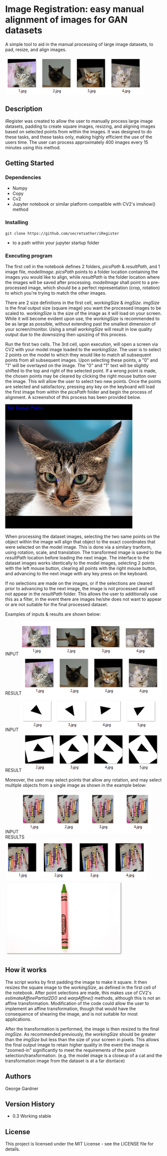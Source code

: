 # Image Registration: easy manual alignment of images for GAN datasets

A simple tool to aid in the manual processing of large image datasets, to pad, resize, and align images.

![cats aligned](/examples/cats/aligned.png)

## Description

iRegister was created to allow the user to manually process large image datasets, padding to create square images, resizing, and aligning images based on selected points from within the images. It was designed to do these tasks, and these tasks only, making highly efficient the use of the users time. The user can process approximately 400 images every 15 minutes using this method. 

## Getting Started

### Dependencies

* Numpy
* Copy
* Cv2
* Jupyter notebook or similar platform compatible with CV2's imshow() method

### Installing

```
git clone https://github.com/secretsather/iRegister
```

* to a path within your jupyter startup folder

### Executing program

The first cell in the notebook defines 2 folders, *picsPath* & *resultPath*, and 1 image file, *modelImage*. *picsPath* points to a folder location containing the images you would like to align, while *resultPath* is the folder location where the images will be saved after processing. *modelImage* shall point to a pre-processed image, which should be a perfect representation (crop, rotation) to which you're trying to match the other images. 

There are 2 size definitions in the first cell, *workingSize* & *imgSize*. *imgSize* is the final output size (square image) you want the processed images to be scaled to. *workingSize* is the size of the image as it will load on your screen. While it will become evident upon use, the *workingSize* is recommended to be as large as possible, without extending past the smallest dimension of your screen/monitor. Using a small *workingSize* will result in low quality output due to the downsizing then upsizing of this process.

Run the first two cells. The 3rd cell, upon execution, will open a screen via CV2 with your model image loaded to the *workingSize*. The user is to select 2 points on the model to which they would like to match all subsequent points from all subsequent images. Upon selecting these points, a "0" and "1" will be overlayed on the image. The "0" and "1" text will be slightly shifted to the top and right of the selected point. If a wrong point is made, the chosen points may be cleared by clicking the right mouse button over the image. This will allow the user to select two new points. Once the points are selected and satisfactory, pressing any key on the keyboard will load the first image from within the *picsPath* folder and begin the process of alignment. A screenshot of this process has been provided below. 

![Screencap](/examples/cats/screenshot.png)

When processing the dataset images, selecting the two same points on the object within the image will align that object to the exact coordinates that were selected on the model image. This is done via a similary tranform, using rotation, scale, and translation. The transformed image is saved to the *resultPath* location before loading the next image. The interface to the dataset images works identically to the model images, selecting 2 points with the left mouse button, clearing all points with the right mouse button, and advancing to the next image with any key press on the keyboard. 

If no selections are made on the images, or if the selections are cleared prior to advancing to the next image, the image is not processed and will not appear in the *resultPath* folder. This allows the user to additionally use this as a filter, in the event there are images he/she does not want to appear or are not suitable for the final processed dataset. 

Examples of inputs & results are shown below: 

INPUT
![](/examples/cats/unaligned.png)
RESULT
![](/examples/cats/aligned.png)
INPUT
![](/examples/triangles/unaligned.png)
RESULT
![](/examples/triangles/aligned.png)

Moreover, the user may select points that allow any rotation, and may select multiple objects from a single image as shown in the example below: 

INPUT
![](/examples/crayons/unaligned.png)
RESULTS
![](/examples/crayons/aligned.png)
![](/examples/crayons/Animation.gif)

## How it works

The script works by first padding the image to make it square. It then resizes the square image to the *workingSize*, as defined in the first cell of the notebook. After point selections are made, this makes use of CV2's *estimateAffinePartial2D()* and *warpAffine()* methods, although this is not an affine transformation. Modification of the code could allow the user to implement an affine transformation, though that would have the consequence of shearing the image, and is not suitable for most applications.

After the transformation is performed, the image is then resized to the final *imgSize*. As recommended previously, the *workingSize* should be greater than the *imgSize* but less than the size of your screen in pixels. This allows the final output image to retain higher quality in the event the image is "zoomed-in" significantly to meet the requirements of the point selection/transformation. (e.g. the model image is a closeup of a cat and the transformation image from the dataset is at a far disntace) 

## Authors

George Gardner

## Version History

* 0.3 Working stable

## License

This project is licensed under the MIT License - see the LICENSE file for details.
